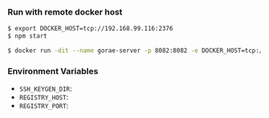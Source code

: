 
### Run with remote docker host

```bash
$ export DOCKER_HOST=tcp://192.168.99.116:2376
$ npm start
```

```bash
$ docker run -dit --name gorae-server -p 8082:8082 -e DOCKER_HOST=tcp://${DOCKER_HOST} gorae-server:latest
```

### Environment Variables

- `SSH_KEYGEN_DIR`:
- `REGISTRY_HOST`:
- `REGISTRY_PORT`:
